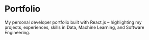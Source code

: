 # Portfolio
My personal developer portfolio built with React.js – highlighting my projects, experiences, skills in Data, Machine Learning, and Software Engineering.
